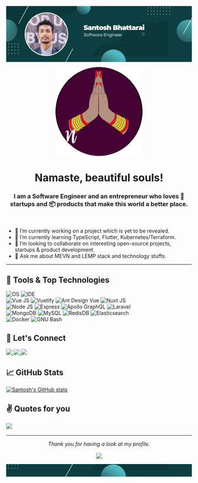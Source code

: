 <img align="center" src="https://raw.githubusercontent.com/sbbullet/sbbullet/main/github_banner.png" alt="GitHub Profile Banner"/>

<p align="center">
  <img src="https://raw.githubusercontent.com/sbbullet/sbbullet/main/namaste.gif" height="240" alt="Namaste Greeting" />
</p>

<h1 align="center">Namaste, beautiful souls!</h1>

<h3 align="center">I am a Software Engineer and an entrepreneur who loves 🚀 startups and 📦 products that make this world a better place.</h3>
<br>

- 🔭 I’m currently working on a project which is yet to be revealed. 
- 🌱 I’m currently learning TypeScript, Flutter, Kubernetes/Terraform.
- 👯 I’m looking to collaborate on interesting open-source projects, startups & product development.
- 💬 Ask me about MEVN and LEMP stack and technology stuffs.

<hr>

## 🔧 Tools & Top Technologies
![OS](https://img.shields.io/badge/OS-Ubuntu-E95420?style=for-the-badge&logo=ubuntu)
![IDE](https://img.shields.io/badge/Code%20Editor-VS%20Code-007ACC?style=for-the-badge&logo=visualstudiocode)
<br>
![Vue JS](https://img.shields.io/badge/Frontend-VueJS-4FC08D?style=for-the-badge&logo=vuedotjs)
![Vuetify](https://img.shields.io/badge/Frontend-Vuetify-1867C0?style=for-the-badge&logo=vuetify)
![Ant Design Vue](https://img.shields.io/badge/Frontend-Ant%20Design%20Vue-0170FE?style=for-the-badge&logo=antdesign)
![Nuxt JS](https://img.shields.io/badge/Frontend-NuxtJS-00DC82?style=for-the-badge&logo=nuxtdotjs)
<br>
![Node JS](https://img.shields.io/badge/Backend-NodeJS-339933?style=for-the-badge&logo=nodedotjs)
![Express](https://img.shields.io/badge/Backend-Express-000000?style=for-the-badge&logo=express)
![Apollo GraphQL](https://img.shields.io/badge/Backend-Apollo%20GraphQL-311C87?style=for-the-badge&logo=apollographql)
![Laravel](https://img.shields.io/badge/Backend-Laravel-FF2D20?style=for-the-badge&logo=laravel&logoColor=white")
<br>
![MongoDB](https://img.shields.io/badge/Database-MongoDB-47A248?style=for-the-badge&logo=mongodb)
![MySQL](https://img.shields.io/badge/Database-MySQL-4479A1?style=for-the-badge&logo=mysql&logoColor=white")
![RedisDB](https://img.shields.io/badge/Database-Redis-DC382D?style=for-the-badge&logo=redis&logoColor=white")
![Elasticsearch](https://img.shields.io/badge/Database-Elasticsearch-005571?style=for-the-badge&logo=elasticsearch&logoColor=white")
<br>
![Docker](https://img.shields.io/badge/Tools-Docker-2496ED?style=for-the-badge&logo=docker)
![GNU Bash](https://img.shields.io/badge/Shell-Bash-4EAA25?style=for-the-badge&logo=gnubash)
<br>

## 🤝 Let's Connect
<a href="https://github.com/sbbullet" _target="blank">
  <img src="https://img.shields.io/badge/GitHub-181717?style=for-the-badge&logo=github" />
 </a>
 <a href="https://www.linkedin.com/in/santosh-bhattarai" _target="blank">
  <img src="https://img.shields.io/badge/LinkedIn-0A66C2?style=for-the-badge&logo=linkedin" />
 </a>
 <a href="https://twitter.com/SbBullet" _target="blank">
  <img src="https://img.shields.io/badge/Twitter-1DA1F2?style=for-the-badge&logo=twitter&logoColor=white" />
 </a>
 
 ## 📈 GitHub Stats
 [![Santosh's GitHub stats](https://github-readme-stats.vercel.app/api?username=sbbullet)](https://github.com/anuraghazra/github-readme-stats)
 
 ## ✌ Quotes for you
 <img src="https://github-readme-quotes.herokuapp.com/quote?theme=default&animation=default&layout=default&font=default" />
 
 
<hr>
<p align="center">
  <i>Thank you for having a look at my profile.</i>

  <p align="center">
     <img align="center" src="https://page-views.glitch.me/badge?page_id=sbbullet.sbbullet">
  </p>
</p>
 
 <p align="center">
    <img align="center" src="https://raw.githubusercontent.com/sbbullet/sbbullet/main/github_banner_footer.png">
 </p>
